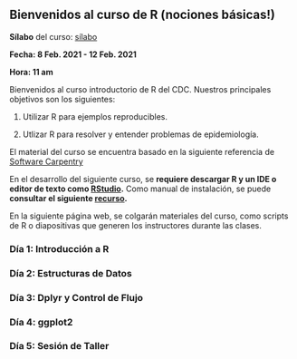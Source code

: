 ## Bienvenidos al curso de R (nociones básicas!)

**Sílabo** del curso: [sílabo](/archivos/silabo.pdf)

**Fecha: 8 Feb. 2021 - 12 Feb. 2021**

**Hora: 11 am** 

Bienvenidos al curso introductorio de R del CDC. Nuestros principales objetivos son los siguientes:

1. Utilizar R para ejemplos reproducibles. 

2. Utlizar R para resolver y entender problemas de epidemiología. 

El material del curso se encuentra basado en la siguiente referencia de [Software Carpentry](https://swcarpentry.github.io/r-novice-gapminder-es/reference)

En el desarrollo del siguiente curso, se **requiere descargar R y un IDE o editor de texto como [RStudio](https://rstudio.com/).** Como manual de instalación, se puede **consultar el siguiente [recurso](/archivos/instalacion.pdf).**

En la siguiente página web, se colgarán materiales del curso, como scripts de R o diapositivas que generen los instructores durante las clases.

### Día 1: Introducción a R 

### Día 2: Estructuras de Datos

### Día 3: Dplyr y Control de Flujo

### Día 4: ggplot2

### Día 5: Sesión de Taller
